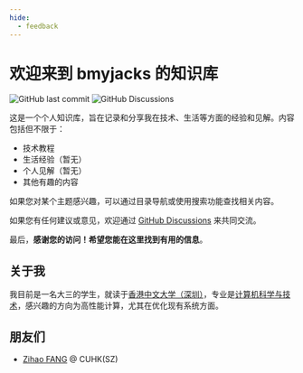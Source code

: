 ```yaml
---
hide:
  - feedback
---
```


# 欢迎来到 bmyjacks 的知识库

![GitHub last commit](https://img.shields.io/github/last-commit/bmyjacks/bmyjacks.net?style=for-the-badge&label=LAST%20UPDATE)
![GitHub Discussions](https://img.shields.io/github/discussions/bmyjacks/bmyjacks.net?style=for-the-badge)

这是一个个人知识库，旨在记录和分享我在技术、生活等方面的经验和见解。内容包括但不限于：

- 技术教程
- 生活经验（暂无）
- 个人见解（暂无）
- 其他有趣的内容

如果您对某个主题感兴趣，可以通过目录导航或使用搜索功能查找相关内容。

如果您有任何建议或意见，欢迎通过 [GitHub Discussions](https://github.com/bmyjacks/bmyjacks.net/discussions) 来共同交流。

最后，**感谢您的访问！希望您能在这里找到有用的信息**。

## 关于我

我目前是一名大三的学生，就读于[香港中文大学（深圳）](https://www.cuhk.edu.cn/zh-hans)，专业是[计算机科学与技术](https://sds.cuhk.edu.cn/page/363)，感兴趣的方向为高性能计算，尤其在优化现有系统方面。

## 朋友们

- [Zihao FANG](https://fzhwenzhou.github.io/) @ CUHK(SZ)
